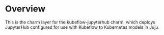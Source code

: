 Overview
========

This is the charm layer for the kubeflow-jupyterhub charm, which deploys
JupyterHub configured for use with Kubeflow to Kubernetes models in Juju.
